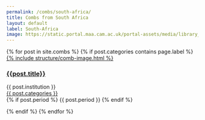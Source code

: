 ```yaml
---
permalink: /combs/south-africa/
title: Combs from South Africa
layout: default
label: South-Africa
image: https://static.portal.maa.cam.ac.uk/portal-assets/media/library_images/thumbnail/678494_2002.61_001.png
---
```

<div class="container mb-3">
  <div class="row">
  {% for post in site.combs %}
    {% if post.categories contains page.label %}
    <div class="col-md-4 mb-3">
      <div class="card h-100" >
        <a href="{{ post.url }}" class="stretched-link">
          {% include structure/comb-image.html %}
        </a>
        <div class="card-body">
          <h3 class="lead mt-2">
            <a href="{{ post.url }}" class="stretched-link">{{post.title}}</a>
          </h3>
          <p>
            {{ post.institution }}<br/>
            <a href="btn btn-info">{{ post.categories }}</a><br/>
            {% if post.period %}
            {{ post.period }}
            {% endif %}
          </p>
        </div>
      </div>
    </div>
    {% endif %}
  {% endfor %}
  </div>
</div>
